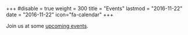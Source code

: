 +++
#disable = true
weight = 300
title = "Events"
lastmod = "2016-11-22"
date = "2016-11-22"
icon="fa-calendar"
+++

Join us at some [upcoming events](#calendar).